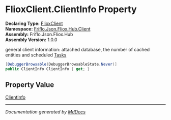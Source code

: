 ﻿<!--  
  <auto-generated>   
    The contents of this file were generated by a tool.  
    Changes to this file may be list if the file is regenerated  
  </auto-generated>   
-->

# FlioxClient.ClientInfo Property

**Declaring Type:** [FlioxClient](../index.md)  
**Namespace:** [Friflo.Json.Fliox.Hub.Client](../../index.md)  
**Assembly:** Friflo.Json.Fliox.Hub  
**Assembly Version:** 1.0.0

 general client information: attached database, the number of cached entities and scheduled [Tasks](Tasks.md)

```csharp
[DebuggerBrowsable(DebuggerBrowsableState.Never)]
public ClientInfo ClientInfo { get; }
```

## Property Value

[ClientInfo](../../ClientInfo/index.md)

___

*Documentation generated by [MdDocs](https://github.com/ap0llo/mddocs)*
